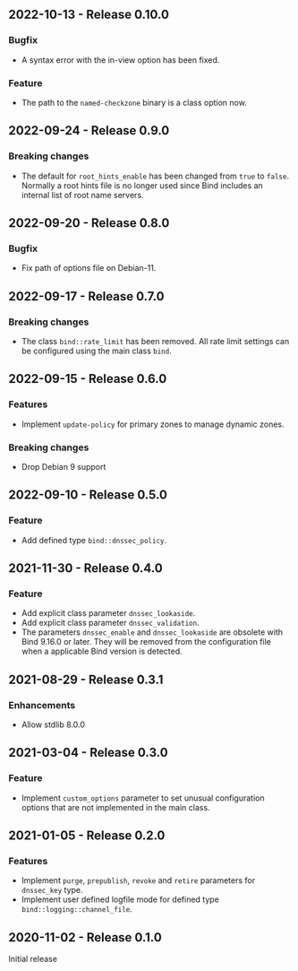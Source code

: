 ## 2022-10-13 - Release 0.10.0

### Bugfix

- A syntax error with the in-view option has been fixed.

### Feature

- The path to the `named-checkzone` binary is a class option now.

## 2022-09-24 - Release 0.9.0

### Breaking changes

- The default for `root_hints_enable` has been changed from `true` to `false`. Normally a root hints file is no longer used since Bind includes an internal list of root name servers.

## 2022-09-20 - Release 0.8.0

### Bugfix

- Fix path of options file on Debian-11.

## 2022-09-17 - Release 0.7.0

### Breaking changes

- The class `bind::rate_limit` has been removed. All rate limit settings can be configured using the main class `bind`.

## 2022-09-15 - Release 0.6.0

### Features

- Implement `update-policy` for primary zones to manage dynamic zones.

### Breaking changes

- Drop Debian 9 support

## 2022-09-10 - Release 0.5.0

### Feature

- Add defined type `bind::dnssec_policy`.

## 2021-11-30 - Release 0.4.0

### Feature

- Add explicit class parameter `dnssec_lookaside`.
- Add explicit class parameter `dnssec_validation`.
- The parameters `dnssec_enable` and `dnssec_lookaside` are obsolete with Bind 9.16.0 or later. They will be removed from the configuration file when a applicable Bind version is detected.

## 2021-08-29 - Release 0.3.1

### Enhancements

- Allow stdlib 8.0.0

## 2021-03-04 - Release 0.3.0

### Feature

- Implement `custom_options` parameter to set unusual configuration options that are not implemented in the main class.

## 2021-01-05 - Release 0.2.0

### Features

- Implement `purge`, `prepublish`, `revoke` and `retire` parameters for `dnssec_key` type.
- Implement user defined logfile mode for defined type `bind::logging::channel_file`.

## 2020-11-02 - Release 0.1.0

Initial release
